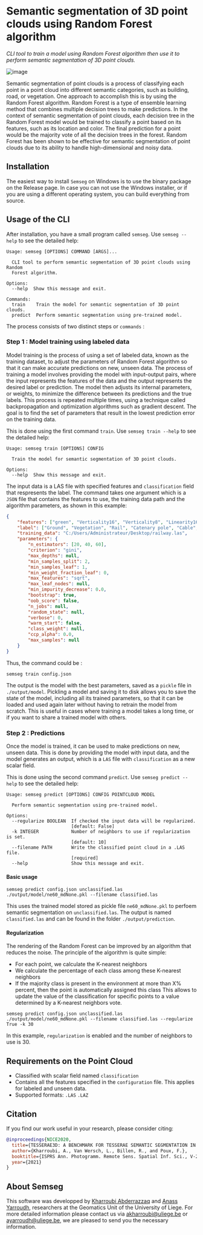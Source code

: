 # Semantic segmentation of 3D point clouds using Random Forest algorithm
*CLI tool to train a model using Random Forest algorithm then use it to perform semantic segmentation of 3D point clouds.*

![image](https://user-images.githubusercontent.com/72500344/214625563-d048d13f-b1d5-42c4-afd0-db906ca9f93e.png)

Semantic segmentation of point clouds is a process of classifying each point in a point cloud into different semantic categories, such as building, road, or vegetation. One approach to accomplish this is by using the Random Forest algorithm. Random Forest is a type of ensemble learning method that combines multiple decision trees to make predictions. In the context of semantic segmentation of point clouds, each decision tree in the Random Forest model would be trained to classify a point based on its features, such as its location and color. The final prediction for a point would be the majority vote of all the decision trees in the forest. Random Forest has been shown to be effective for semantic segmentation of point clouds due to its ability to handle high-dimensional and noisy data.

## Installation

The easiest way to install <code>Semseg</code> on Windows is to use the binary package on the Release page. In case you can not use the Windows installer, or if you are using a different operating system, you can build everything from source.

## Usage of the CLI

After installation, you have a small program called <code>semseg</code>. Use <code>semseg --help</code> to see the detailed help:

```
Usage: semseg [OPTIONS] COMMAND [ARGS]...

  CLI tool to perform semantic segmentation of 3D point clouds using Random
  Forest algorithm.

Options:
  --help  Show this message and exit.

Commands:
  train    Train the model for semantic segmentation of 3D point clouds.   
  predict  Perform semantic segmentation using pre-trained model.
```

The process consists of two distinct steps or <code>commands</code> :

### Step 1 : Model training using labeled data

Model training is the process of using a set of labeled data, known as the training dataset, to adjust the parameters of Random Forest algorithm so that it can make accurate predictions on new, unseen data. The process of training a model involves providing the model with input-output pairs, where the input represents the features of the data and the output represents the desired label or prediction. The model then adjusts its internal parameters, or weights, to minimize the difference between its predictions and the true labels. This process is repeated multiple times, using a technique called backpropagation and optimization algorithms such as gradient descent. The goal is to find the set of parameters that result in the lowest prediction error on the training data.

This is done using the first command <code>train</code>. Use <code>semseg train --help</code> to see the detailed help:

```
Usage: semseg train [OPTIONS] CONFIG

  Train the model for semantic segmentation of 3D point clouds.

Options:
  --help  Show this message and exit.
```

The input data is a LAS file with specified features and <code>classification</code> field that respresents the label. The command takes one argument which is a <code>JSON</code> file that contains the features to use, the training data path and the algorithm parameters, as shown in this example:

```json
{
    "features": ["green", "Verticality16", "Verticality8", "Linearity16", "Linearity8", "Planarity16", "Planarity8", "Surfacevariation5", "Numberneighbors10"],
    "label": ["Ground", "Vegetation", "Rail", "Catenary pole", "Cable", "Infrastructure"],
    "training_data": "C:/Users/Administrateur/Desktop/railway.las",
    "parameters": {
        "n_estimators": [20, 40, 60],
        "criterion": "gini",
        "max_depths": null,
        "min_samples_split": 2,
        "min_samples_leaf": 1,
        "min_weight_fraction_leaf": 0,
        "max_features": "sqrt",
        "max_leaf_nodes": null,
        "min_impurity_decrease": 0.0,
        "bootstrap": true,
        "oob_score": false,
        "n_jobs": null,
        "random_state": null,
        "verbose": 0,
        "warm_start": false,
        "class_weight": null,
        "ccp_alpha": 0.0,
        "max_samples": null
    }
}
```

Thus, the command could be :

```
semseg train config.json
```

The output is the model with the best parameters, saved as a <code>pickle</code> file in <code>./output/model</code>.
Pickling a model and saving it to disk allows you to save the state of the model, including all its trained parameters, so that it can be loaded and used again later without having to retrain the model from scratch. This is useful in cases where training a model takes a long time, or if you want to share a trained model with others.

### Step 2 : Predictions

Once the model is trained, it can be used to make predictions on new, unseen data. This is done by providing the model with input data, and the model generates an output, which is a <code>LAS</code> file with <code>classification</code> as a new scalar field.

This is done using the second command <code>predict</code>. Use <code>semseg predict --help</code> to see the detailed help:

```
Usage: semseg predict [OPTIONS] CONFIG POINTCLOUD MODEL

  Perform semantic segmentation using pre-trained model.

Options:
  --regularize BOOLEAN  If checked the input data will be regularized.      
                        [default: False]
  -k INTEGER            Number of neighbors to use if regularization is set.
                        [default: 10]
  --filename PATH       Write the classified point cloud in a .LAS file.    
                        [required]
  --help                Show this message and exit.
```

#### Basic usage

```
semseg predict config.json unclassified.las ./output/model/ne60_mdNone.pkl --filename classified.las
```

This uses the trained model stored as pickle file <code>ne60_mdNone.pkl</code> to perfoem semantic segmentation on <code>unclassified.las</code>. The output is named <code>classified.las</code> and can be found in the folder <code>./output/prediction</code>.

#### Regularization

The rendering of the Random Forest can be improved by an algorithm that reduces the noise. The principle of the algorithm is quite simple:
- For each point, we calculate the K-nearest neighbors 
- We calculate the percentage of each class among these K-nearest neighbors 
- If the majority class is present in the environment at more than X% percent, then the point is automatically assigned this class
This allows to update the value of the classification for specific points to a value determined by a K-nearest neighbors vote.

```
semseg predict config.json unclassified.las ./output/model/ne60_mdNone.pkl --filename classified.las --regularize True -k 30
```

In this example, <code>regularization</code> is enabled and the number of neighbors to use is 30.

## Requirements on the Point Cloud

- Classified with scalar field named <code>classification</code>
- Contains all the features specified in the <code>configuration</code> file. This applies for labeled and unseen data.
- Supported formats: <code>.LAS</code> <code>.LAZ</code>

## Citation

If you find our work useful in your research, please consider citing:

```bibtex
@inproceedings{NICE2020,
  title={TESSERAE3D: A BENCHMARK FOR TESSERAE SEMANTIC SEGMENTATION IN 3D POINT CLOUDS},
  author={Kharroubi, A., Van Wersch, L., Billen, R., and Poux, F.},
  booktitle={ISPRS Ann. Photogramm. Remote Sens. Spatial Inf. Sci., V-2-2021, 121–128},
  year={2021}
}
```

## About Semseg
This software was developped by [Kharroubi Abderrazzaq](https://github.com/akharroubi) and [Anass Yarroudh](https://github.com/Yarroudh), researchers at the Geomatics Unit of the University of Liege. For more detailed information please contact us via <akharroubi@uliege.be> or <ayarroudh@uliege.be>, we are pleased to send you the necessary information.
